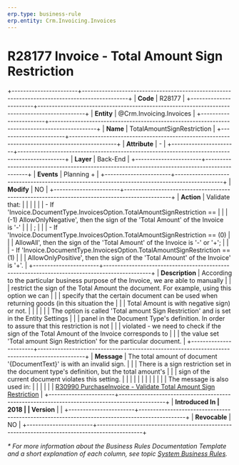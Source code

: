 ```yaml
---
erp.type: business-rule
erp.entity: Crm.Invoicing.Invoices
---
```


# R28177 Invoice - Total Amount Sign Restriction
+-----------------------+----------------------------------------------------------------------------------------------+
| **Code**              | R28177                                                                                       |
+-----------------------+----------------------------------------------------------------------------------------------+
| **Entity**            | @Crm.Invoicing.Invoices                                                                      |
+-----------------------+----------------------------------------------------------------------------------------------+
| **Name**              | TotalAmountSignRestriction                                                                   |
+-----------------------+----------------------------------------------------------------------------------------------+
| **Attribute**         | \-                                                                                           |
+-----------------------+----------------------------------------------------------------------------------------------+
| **Layer**             | Back-End                                                                                     |
+-----------------------+----------------------------------------------------------------------------------------------+
| **Events**            | Planning +                                                                                   |
+-----------------------+----------------------------------------------------------------------------------------------+
| **Modify**            | NO                                                                                           |
+-----------------------+----------------------------------------------------------------------------------------------+
| **Action**            | Validate that:                                                                               |
|                       |                                                                                              |
|                       | -   If \'Invoice.DocumentType.InvoicesOption.TotalAmountSignRestriction ==                   |
|                       |     (-1) AllowOnlyNegative\', then the sign of the \'Total Amount\' of the Invoice is \'-\'  |
|                       |     ;                                                                                        |
|                       | -   If \'Invoice.DocumentType.InvoicesOption.TotalAmountSignRestriction == (0)               |
|                       |     AllowAll\', then the sign of the \'Total Amount\' of the Invoice is \'-\' or \'+\';      |
|                       | -   If \'Invoice.DocumentType.InvoicesOption.TotalAmountSignRestriction == (1)               |
|                       |     AllowOnlyPositive\', then the sign of the \'Total Amount\' of the Invoice\' is \'+\'.    |
+-----------------------+----------------------------------------------------------------------------------------------+
| **Description**       | According to the particular business purpose of the Invoice, we are able to manually         |
|                       | restrict the sign of the Total Amount the document. For example, using this option we can    |
|                       | specify that the certain document can be used when returning goods (in this situation the    |
|                       | Total Amount is with negative sign) or not.                                                  |
|                       |                                                                                              |
|                       | The option is called \'Total amount Sign Restriction\' and is set in the Entity Settings     |
|                       | panel in the Document Type\'s definition. In order to assure that this restriction is not    |
|                       | violated - we need to check if the sign of the Total Amount of the Invoice corresponds to    |
|                       | the value set \'Total amount Sign Restriction\' for the particular document.                 |
+-----------------------+----------------------------------------------------------------------------------------------+
| **Message**           | The total amount of document \'{DocumentText}\' is with an invalid sign.                     |
|                       | There is a sign restriction set in the document type\'s definition, but the total amount\'s  |
|                       | sign of the current document violates this setting.                                          |
|                       |                                                                                              |
|                       |                                                                                              |
|                       |                                                                                              |
|                       | The message is also used in:                                                                 |
|                       |                                                                                              |
|                       | [R30990 PurchaseInvoice - Validate Total Amount Sign Restriction](R30990.md)                 |
+-----------------------+----------------------------------------------------------------------------------------------+
| **Introduced In       | 2018                                                                                         |
| Version**             |                                                                                              |
+-----------------------+----------------------------------------------------------------------------------------------+
| **Revocable**         | NO                                                                                           |
+-----------------------+----------------------------------------------------------------------------------------------+

*\* For more information about the Business Rules Documentation Template and a short explanation of each column, see
topic [System Business Rules](../templates/template-description-system-business-rules.md).*
